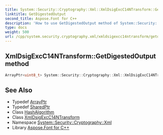 ```yaml
---
title: System::Security::Cryptography::Xml::XmlDsigExcC14NTransform::GetDigestedOutput method
linktitle: GetDigestedOutput
second_title: Aspose.Font for C++
description: 'How to use GetDigestedOutput method of System::Security::Cryptography::Xml::XmlDsigExcC14NTransform class in C++.'
type: docs
weight: 500
url: /cpp/system.security.cryptography.xml/xmldsigexcc14ntransform/getdigestedoutput/
---
```

## XmlDsigExcC14NTransform::GetDigestedOutput method




```cpp
ArrayPtr<uint8_t> System::Security::Cryptography::Xml::XmlDsigExcC14NTransform::GetDigestedOutput(SharedPtr<HashAlgorithm> hash) override
```

## See Also

* Typedef [ArrayPtr](../../../system/arrayptr/)
* Typedef [SharedPtr](../../../system/sharedptr/)
* Class [HashAlgorithm](../../../system.security.cryptography/hashalgorithm/)
* Class [XmlDsigExcC14NTransform](../)
* Namespace [System::Security::Cryptography::Xml](../../)
* Library [Aspose.Font for C++](../../../)

